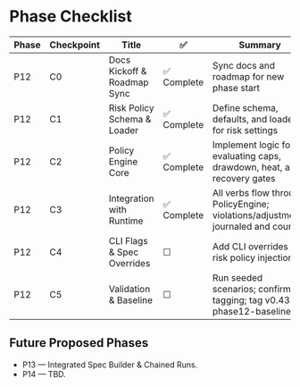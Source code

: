 # Phase Checklist

| Phase | Checkpoint | Title | ✅ | Summary |
|--------|-------------|-------|---|----------|
| P12 | C0 | Docs Kickoff & Roadmap Sync | ✅ Complete | Sync docs and roadmap for new phase start |
| P12 | C1 | Risk Policy Schema & Loader | ✅ Complete | Define schema, defaults, and loader for risk settings |
| P12 | C2 | Policy Engine Core | ✅ Complete | Implement logic for evaluating caps, drawdown, heat, and recovery gates |
| P12 | C3 | Integration with Runtime | ✅ Complete | All verbs flow through PolicyEngine; violations/adjustments journaled and counted |
| P12 | C4 | CLI Flags & Spec Overrides | ☐ | Add CLI overrides and risk policy injection |
| P12 | C5 | Validation & Baseline | ☐ | Run seeded scenarios; confirm tagging; tag v0.43.0-phase12-baseline |

## Future Proposed Phases
- P13 — Integrated Spec Builder & Chained Runs.
- P14 — TBD.
